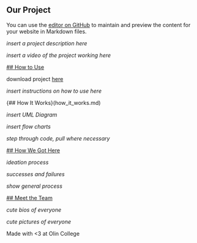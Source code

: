## Our Project

You can use the [editor on GitHub](https://github.com/vmwyatt/gershwin.music.generator/edit/master/index.md) to maintain and preview the content for your website in Markdown files.

_insert a project description here_

_insert a video of the project working here_

[## How to Use](how_to_use.md)

download project [here](https://github.com/sd19spring/final-project-annie-eriel-joanna-madi)

_insert instructions on how to use here_

{## How It Works}(how_it_works.md)

_insert UML Diagram_

_insert flow charts_

_step through code, pull where necessary_

[## How We Got Here](how_we_got_here.md)

_ideation process_

_successes and failures_

_show general process_

[## Meet the Team](meet_the_team.md)

_cute bios of everyone_

_cute pictures of everyone_


Made with <3 at Olin College
